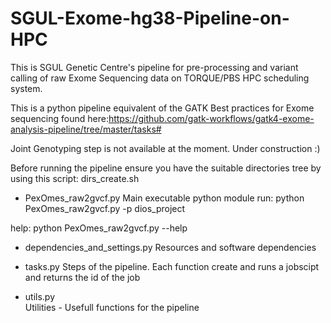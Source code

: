# SGUL-Exome-hg38-Pipeline-on-HPC

This is SGUL Genetic Centre's pipeline for pre-processing and variant calling of raw Exome Sequencing data on TORQUE/PBS HPC scheduling system.

This is a python pipeline equivalent of the GATK Best practices for Exome sequencing found here:https://github.com/gatk-workflows/gatk4-exome-analysis-pipeline/tree/master/tasks#

Joint Genotyping step is not available at the moment. Under construction :)

Before running the pipeline ensure you have the suitable directories tree by using this script:
dirs_create.sh


* PexOmes_raw2gvcf.py
Main executable python module
run: python PexOmes_raw2gvcf.py -p dios_project

help: python PexOmes_raw2gvcf.py --help

* dependencies_and_settings.py
Resources and software dependencies

* tasks.py
Steps of the pipeline. Each function create and runs a jobscipt and returns the id of the job

* utils.py	
Utilities - Usefull functions for the pipeline
